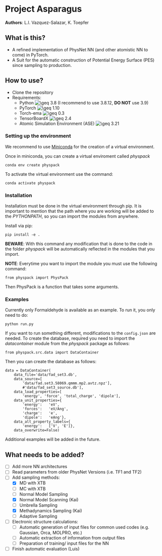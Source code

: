 # Project Asparagus

**Authors**: L.I. Vazquez-Salazar, K. Toepfer

## What is this?
 - A refined implementation of PhysNet NN (and other atomistic NN to come) in PyTorch. 
 - A Suit for the automatic construction of Potential Energy Surface (PES) since sampling to production.

## How to use? 

- Clone the repository
- Requirements:
  - Python <img src="https://latex.codecogs.com/svg.image?\geq&space;" title="\geq " /> 3.8 (I recommend to use 3.8.12, **DO NOT** use 3.9)
  - PyTorch <img src="https://latex.codecogs.com/svg.image?\geq&space;" title="\geq " /> 1.10
  - Torch-ema <img src="https://latex.codecogs.com/svg.image?\geq&space;" title="\geq " /> 0.3
  - TensorBoardX <img src="https://latex.codecogs.com/svg.image?\geq&space;" title="\geq " /> 2.4
  - Atomic Simulation Environment (ASE) <img src="https://latex.codecogs.com/svg.image?\geq&space;" title="\geq " /> 3.21
### Setting up the environment

We recommend to use [ Miniconda](https://docs.conda.io/projects/conda/en/latest/user-guide/install/download.html) for the creation of a virtual environment. 

Once in miniconda, you can create a virtual enviroment called *physpack* 

``` 
conda env create physpack
```
 
To activate the virtual environment use the command:

```
conda activate physpack
```
### Installation
Installation must be done in the virtual environment through pip. It is important to mention that the path where you are
working will be added to the *PYTHONPATH*, so you can import the modules from anywhere.

Install via pip:
``` 
pip install -e .
```

**BEWARE**: With this command any modification that is done to the code in the folder *physpack* will be automatically reflected 
in the modules that you import.

**NOTE**: Everytime you want to import the module you must use the following command:

```
from physpack import PhysPack
```
Then PhysPack is a function that takes some arguments.

### Examples

Currently only Formaldehyde is available as an example. To run it, you only need to do:
 ```
python run.py
```

If you want to run something different, modifications to the `config.json` are needed. To create the database, required
you need to import the *datacontainer* module from the *physpack* package as follows:

```
from physpack.src.data import DataContainer
```

Then you can create the database as follows:

```
data = DataContainer(
    data_file='data/fad_set3.db',
    data_source=[
        'data/fad.set3.58069.qmmm.mp2.avtz.npz'],
        #'data/fad_set3_source.db'],
    data_load_properties=[
        'energy', 'force', 'total_charge', 'dipole'],
    data_unit_properties={
        'energy':   'eV',
        'forces':   'eV/Ang',
        'charge':   'e',
        'dipole':   'eAng'},
    data_alt_property_labels={
        'energy':   ['V', 'E']},
    data_overwrite=False)
```

Additional examples will be added in the future.


## What needs to be added?

- [ ] Add more NN architectures
- [ ] Read parameters from older PhysNet Versions (i.e. TF1 and TF2)
- [ ] Add sampling methods:
    - [x] MD with XTB
    - [ ] MC with XTB
    - [ ] Normal Model Sampling
    - [x] Normal Model Scanning (Kai)
    - [ ] Umbrella Sampling
    - [x] Methadynamics Sampling (Kai)
    - [ ] Adaptive Sampling
- [ ] Electronic structure calculations:
   - [ ] Automatic generation of input files for common used codes (e.g. Gaussian, Orca, MOLPRO, etc.)
   - [ ] Automatic extraction of information from output files
   - [ ] Preparation of training/ input files for the NN
- [ ] Finish automatic evaluation (Luis)
